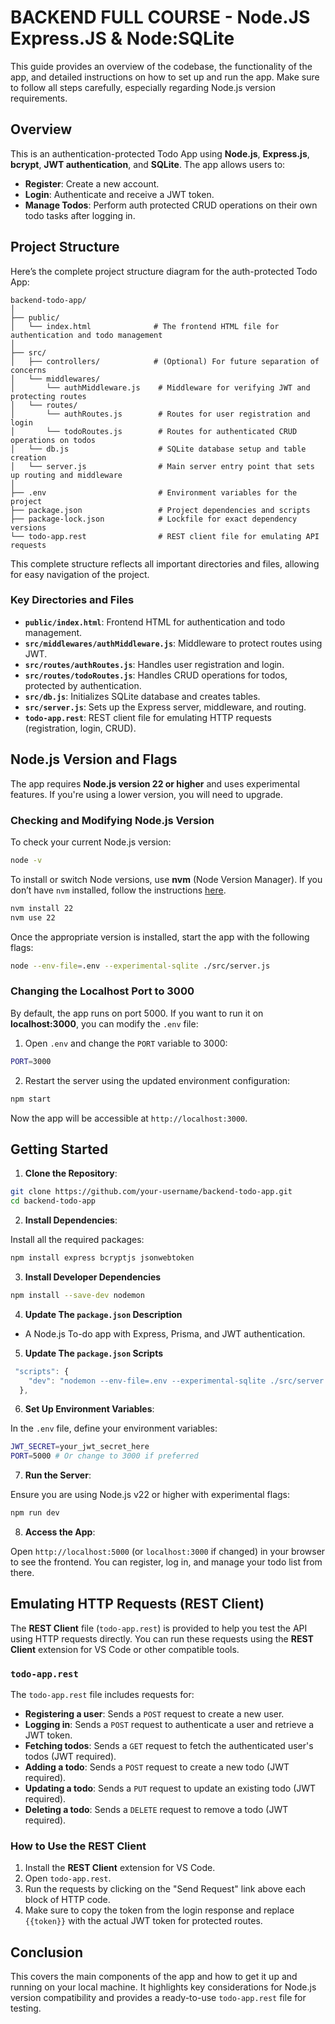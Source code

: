 # BACKEND FULL COURSE - Node.JS Express.JS & Node:SQLite

This guide provides an overview of the codebase, the functionality of the app, and detailed instructions on how to set up and run the app. Make sure to follow all steps carefully, especially regarding Node.js version requirements.

## Overview

This is an authentication-protected Todo App using **Node.js**, **Express.js**, **bcrypt**, **JWT authentication**, and **SQLite**. The app allows users to:
- **Register**: Create a new account.
- **Login**: Authenticate and receive a JWT token.
- **Manage Todos**: Perform auth protected CRUD operations on their own todo tasks after logging in.

## Project Structure

Here’s the complete project structure diagram for the auth-protected Todo App:

```
backend-todo-app/
│
├── public/
│   └── index.html              # The frontend HTML file for authentication and todo management
│
├── src/
│   ├── controllers/            # (Optional) For future separation of concerns
│   └── middlewares/
│       └── authMiddleware.js    # Middleware for verifying JWT and protecting routes
│   └── routes/
│       └── authRoutes.js        # Routes for user registration and login
│       └── todoRoutes.js        # Routes for authenticated CRUD operations on todos
│   └── db.js                    # SQLite database setup and table creation
│   └── server.js                # Main server entry point that sets up routing and middleware
│
├── .env                         # Environment variables for the project
├── package.json                 # Project dependencies and scripts
├── package-lock.json            # Lockfile for exact dependency versions
└── todo-app.rest                # REST client file for emulating API requests
```

This complete structure reflects all important directories and files, allowing for easy navigation of the project.

### Key Directories and Files

- **`public/index.html`**: Frontend HTML for authentication and todo management.
- **`src/middlewares/authMiddleware.js`**: Middleware to protect routes using JWT.
- **`src/routes/authRoutes.js`**: Handles user registration and login.
- **`src/routes/todoRoutes.js`**: Handles CRUD operations for todos, protected by authentication.
- **`src/db.js`**: Initializes SQLite database and creates tables.
- **`src/server.js`**: Sets up the Express server, middleware, and routing.
- **`todo-app.rest`**: REST client file for emulating HTTP requests (registration, login, CRUD).

## Node.js Version and Flags

The app requires **Node.js version 22 or higher** and uses experimental features. If you're using a lower version, you will need to upgrade.

### Checking and Modifying Node.js Version

To check your current Node.js version:

```bash
node -v
```

To install or switch Node versions, use **nvm** (Node Version Manager). If you don’t have `nvm` installed, follow the instructions [here](https://github.com/nvm-sh/nvm).

```bash
nvm install 22
nvm use 22
```

Once the appropriate version is installed, start the app with the following flags:

```bash
node --env-file=.env --experimental-sqlite ./src/server.js
```

### Changing the Localhost Port to 3000

By default, the app runs on port 5000. If you want to run it on **localhost:3000**, you can modify the `.env` file:

1. Open `.env` and change the `PORT` variable to 3000:

```bash
PORT=3000
```

2. Restart the server using the updated environment configuration:

```bash
npm start
```

Now the app will be accessible at `http://localhost:3000`.

## Getting Started

1. **Clone the Repository**:

```bash
git clone https://github.com/your-username/backend-todo-app.git
cd backend-todo-app
```

2. **Install Dependencies**:

Install all the required packages:

```bash
npm install express bcryptjs jsonwebtoken
```

3. **Install Developer Dependencies**
```bash
npm install --save-dev nodemon
```

4. **Update The `package.json` Description**
 - A Node.js To-do app with Express, Prisma, and JWT authentication.

5. **Update The `package.json` Scripts**

```javascript
 "scripts": {
    "dev": "nodemon --env-file=.env --experimental-sqlite ./src/server.js",
  },
```

6. **Set Up Environment Variables**:

In the `.env` file, define your environment variables:

```bash
JWT_SECRET=your_jwt_secret_here
PORT=5000 # Or change to 3000 if preferred
```

7. **Run the Server**:

Ensure you are using Node.js v22 or higher with experimental flags:

```bash
npm run dev
```

8. **Access the App**:

Open `http://localhost:5000` (or `localhost:3000` if changed) in your browser to see the frontend. You can register, log in, and manage your todo list from there.

## Emulating HTTP Requests (REST Client)

The **REST Client** file (`todo-app.rest`) is provided to help you test the API using HTTP requests directly. You can run these requests using the **REST Client** extension for VS Code or other compatible tools.

### `todo-app.rest`

The `todo-app.rest` file includes requests for:
- **Registering a user**: Sends a `POST` request to create a new user.
- **Logging in**: Sends a `POST` request to authenticate a user and retrieve a JWT token.
- **Fetching todos**: Sends a `GET` request to fetch the authenticated user's todos (JWT required).
- **Adding a todo**: Sends a `POST` request to create a new todo (JWT required).
- **Updating a todo**: Sends a `PUT` request to update an existing todo (JWT required).
- **Deleting a todo**: Sends a `DELETE` request to remove a todo (JWT required).

### How to Use the REST Client

1. Install the **REST Client** extension for VS Code.
2. Open `todo-app.rest`.
3. Run the requests by clicking on the "Send Request" link above each block of HTTP code.
4. Make sure to copy the token from the login response and replace `{{token}}` with the actual JWT token for protected routes.

## Conclusion

This covers the main components of the app and how to get it up and running on your local machine. It highlights key considerations for Node.js version compatibility and provides a ready-to-use `todo-app.rest` file for testing.
